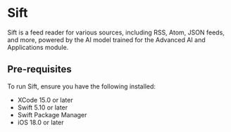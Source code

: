 # Sift

Sift is a feed reader for various sources, including RSS, Atom, JSON feeds, and more, powered by the AI model trained for the Advanced AI and Applications module.

## Pre-requisites
To run Sift, ensure you have the following installed:

- XCode 15.0 or later
- Swift 5.10 or later
- Swift Package Manager
- iOS 18.0 or later
